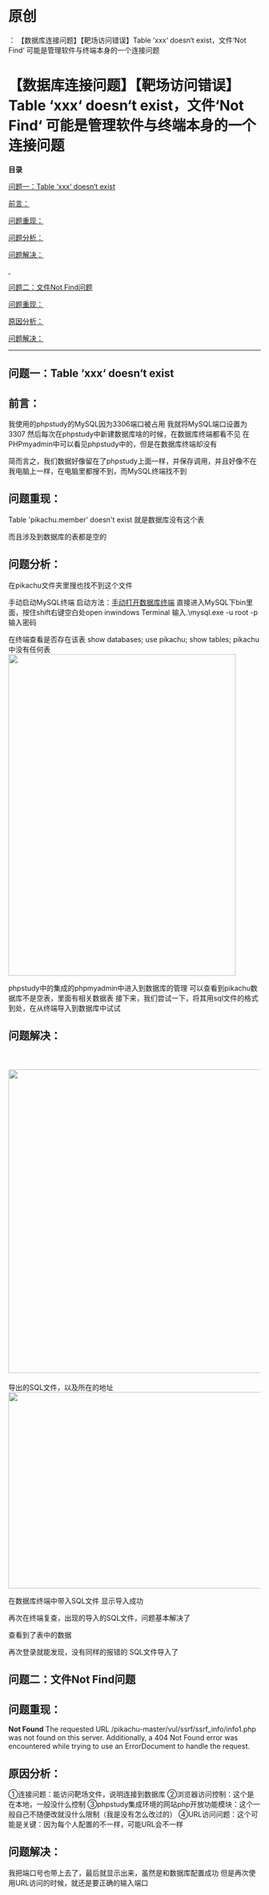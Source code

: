 # 原创
：  【数据库连接问题】【靶场访问错误】Table ‘xxx‘ doesn‘t exist，文件‘Not Find‘ 可能是管理软件与终端本身的一个连接问题

# 【数据库连接问题】【靶场访问错误】Table ‘xxx‘ doesn‘t exist，文件‘Not Find‘ 可能是管理软件与终端本身的一个连接问题

**目录**

[问题一：Table ‘xxx‘ doesn‘t exist](#%E9%97%AE%E9%A2%98%E4%B8%80%EF%BC%9ATable%20%E2%80%98xxx%E2%80%98%20doesn%E2%80%98t%20exist)

[前言：](#%E5%89%8D%E8%A8%80%EF%BC%9A)

[问题重现：](#%E9%97%AE%E9%A2%98%E9%87%8D%E7%8E%B0%EF%BC%9A)

[问题分析：](#%E9%97%AE%E9%A2%98%E5%88%86%E6%9E%90%EF%BC%9A)

[问题解决：](#%E9%97%AE%E9%A2%98%E8%A7%A3%E5%86%B3%EF%BC%9A)

[ ​](#%C2%A0%E2%80%8B)

[问题二：文件Not Find问题](#%E9%97%AE%E9%A2%98%E4%BA%8C%EF%BC%9A%E6%96%87%E4%BB%B6Not%20Find%E9%97%AE%E9%A2%98)

[问题重现：](#%E9%97%AE%E9%A2%98%E9%87%8D%E7%8E%B0%EF%BC%9A)

[原因分析：](#%E5%8E%9F%E5%9B%A0%E5%88%86%E6%9E%90%EF%BC%9A)

[问题解决：](#%E9%97%AE%E9%A2%98%E8%A7%A3%E5%86%B3%EF%BC%9A)

---


## 问题一：Table ‘xxx‘ doesn‘t exist

## 前言：

> 
我使用的phpstudy的MySQL因为3306端口被占用
我就将MySQL端口设置为3307
然后每次在phpstudy中新建数据库啥的时候，在数据库终端都看不见
在PHPmyadmin中可以看见phpstudy中的，但是在数据库终端却没有

简而言之，我们数据好像留在了phpstudy上面一样，并保存调用，并且好像不在我电脑上一样，在电脑里都搜不到，而MySQL终端找不到


## 问题重现：

> 
Table 'pikachu.member' doesn't exist
就是数据库没有这个表


而且涉及到数据库的表都是空的



## 问题分析：

> 
在pikachu文件夹里搜也找不到这个文件



手动启动MySQL终端
启动方法：[手动打开数据库终端](https://blog.csdn.net/qq_53079406/article/details/123047469?ops_request_misc=%257B%2522request%255Fid%2522%253A%2522164922262016782089311052%2522%252C%2522scm%2522%253A%252220140713.130102334.pc%255Fblog.%2522%257D&amp;request_id=164922262016782089311052&amp;biz_id=0&amp;utm_medium=distribute.pc_search_result.none-task-blog-2~blog~first_rank_ecpm_v1~rank_v31_ecpm-1-123047469.nonecase&amp;utm_term=%E6%89%8B%E5%8A%A8%E6%89%93%E5%BC%80%E6%95%B0%E6%8D%AE%E5%BA%93&amp;spm=1018.2226.3001.4450)
直接进入MySQL下bin里面，按住shift右键空白处open inwindows Terminal
输入.\mysql.exe -u root -p
输入密码



在终端查看是否存在该表
show databases;
use pikachu;
show tables;
pikachu中没有任何表
 <img alt="" height="642" src="https://img-blog.csdnimg.cn/f3d3ffe21a6544c7a0e8b390cc268762.png?x-oss-process=image/watermark,type_d3F5LXplbmhlaQ,shadow_50,text_Q1NETiBA6buR6Imy5Zyw5bimKOW0m-i1tyk=,size_11,color_FFFFFF,t_70,g_se,x_16" width="454"/>



phpstudy中的集成的phpmyadmin中进入到数据库的管理
可以查看到pikachu数据库不是空表，里面有相关数据表
接下来，我们尝试一下，将其用sql文件的格式到处，在从终端导入到数据库中试试



## 问题解决：

> 
<h2> <img alt="" height="606" src="https://img-blog.csdnimg.cn/adfcdc3b5b42427587383916b27661c6.png?x-oss-process=image/watermark,type_d3F5LXplbmhlaQ,shadow_50,text_Q1NETiBA6buR6Imy5Zyw5bimKOW0m-i1tyk=,size_20,color_FFFFFF,t_70,g_se,x_16" width="1045"/></h2>
导出的SQL文件，以及所在的地址<img alt="" height="392" src="https://img-blog.csdnimg.cn/c995aeec9c5242d2bbb65331cd6a60ac.png?x-oss-process=image/watermark,type_d3F5LXplbmhlaQ,shadow_50,text_Q1NETiBA6buR6Imy5Zyw5bimKOW0m-i1tyk=,size_18,color_FFFFFF,t_70,g_se,x_16" width="749"/>


在数据库终端中带入SQL文件
显示导入成功



再次在终端复查，出现的导入的SQL文件，问题基本解决了


查看到了表中的数据



再次登录就能发现，没有同样的报错的
SQL文件导入了



## 问题二：文件Not Find问题

## 问题重现：

> 
**Not Found**
The requested URL /pikachu-master/vul/ssrf/ssrf_info/info1.php was not found on this server.
Additionally, a 404 Not Found error was encountered while trying to use an ErrorDocument to handle the request.



## 原因分析：

> 
①连接问题：能访问靶场文件，说明连接到数据库
②浏览器访问控制：这个是在本地，一般没什么控制
③phpstudy集成环境的网站php开放功能模块：这个一般自己不随便改就没什么限制（我是没有怎么改过的）
④URL访问问题：这个可能是关键：因为每个人配置的不一样，可能URL会不一样


## 问题解决：

> 
我把端口号也带上去了，最后就显示出来，虽然是和数据库配置成功
但是再次使用URL访问的时候，就还是要正确的输入端口



